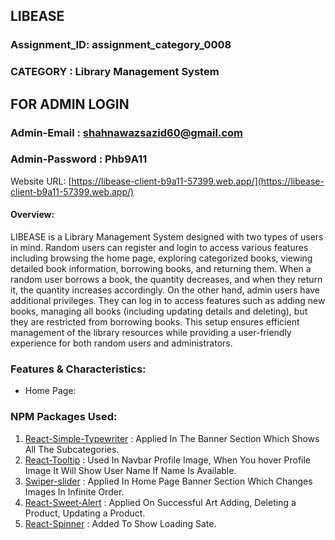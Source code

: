 
## LIBEASE 

### Assignment_ID: assignment_category_0008

### CATEGORY : Library Management System

## FOR ADMIN LOGIN

### Admin-Email : shahnawazsazid60@gmail.com
### Admin-Password : Phb9A11


Website URL: [https://libease-client-b9a11-57399.web.app/](https://libease-client-b9a11-57399.web.app/)

#### Overview:
LIBEASE is a Library Management System designed with two types of users in mind. Random users can register and login to access various features including browsing the home page, exploring categorized books, viewing detailed book information, borrowing books, and returning them. When a random user borrows a book, the quantity decreases, and when they return it, the quantity increases accordingly. On the other hand, admin users have additional privileges. They can log in to access features such as adding new books, managing all books (including updating details and deleting), but they are restricted from borrowing books. This setup ensures efficient management of the library resources while providing a user-friendly experience for both random users and administrators.

### Features & Characteristics:

- Home Page: 



### NPM Packages Used:

1. [React-Simple-Typewriter](https://www.npmjs.com/package/react-simple-typewriter) : Applied In The Banner Section Which Shows All The Subcategories.
2. [React-Tooltip](https://react-tooltip.com/) : Used In Navbar Profile Image, When You hover Profile Image It Will Show User Name If Name Is Available.
3. [Swiper-slider](https://swiperjs.com/) : Applied In Home Page Banner Section Which Changes Images In Infinite Order.
4. [React-Sweet-Alert](https://sweetalert2.github.io/) : Applied On Successful Art Adding, Deleting a Product, Updating a Product. 
5. [React-Spinner](https://www.npmjs.com/package/react-spinners) : Added To Show Loading Sate.
